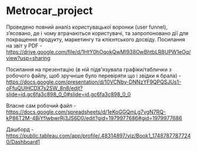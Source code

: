 # Metrocar_project
Проведено повний аналіз користувацької воронки (user funnel), з’ясовано, де і чому втрачаються користувачі, та запропоновано дії для покращення продукту, маркетингу та клієнтського досвіду. 
Посилання на звіт у PDF - https://drive.google.com/file/d/1HtY0hOqokQwMI938OwBhtbLR8UPW1eOq/view?usp=sharing

Посилання на презентацію (в ній підв'язувала графіки/таблички з робочого файлу, щоб зручніше було перевіряти що і звідки я брала) - https://docs.google.com/presentation/d/10VCNbv-DNNzYF9QPQSJUs1-oFfuQUlHCDX7s2SW_8n8/edit?slide=id.gc6fa3c898_0_0#slide=id.gc6fa3c898_0_0

Власне сам робочий файл - https://docs.google.com/spreadsheets/d/1eKoGGQmLg7vgN7RQ-kP86T2M-4BiYflwbwrRj3JS6D0/edit?gid=1979977686#gid=1979977686

Дашборд - https://public.tableau.com/app/profile/.48314897/viz/Book1_17487877877240/Dashboard1
